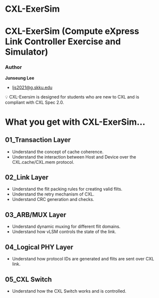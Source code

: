 # CXL-ExerSim

# CXL-ExerSim (Compute eXpress Link Controller Exercise and Simulator)

### Author

**Junseung Lee**

- ljs2021@g.skku.edu

<aside>
💡 CXL-Exersim is designed for students who are new to CXL and is compliant with CXL Spec 2.0.

</aside>

# What you get with CXL-ExerSim…

## 01_Transaction Layer

- Understand the concept of cache coherence.
- Understand the interaction between Host and Device over the CXL.cache/CXL.mem protocol.

## 02_Link Layer

- Understand the flit packing rules for creating valid flits.
- Understand the retry mechanism of CXL.
- Understand CRC generation and checks.

## 03_ARB/MUX Layer

- Understand dynamic muxing for different flit domains.
- Understand how vLSM controls the state of the link.

## 04_Logical PHY Layer

- Understand how protocol IDs are generated and flits are sent over CXL link.

## 05_CXL Switch

- Understand how the CXL Switch works and is controlled.
